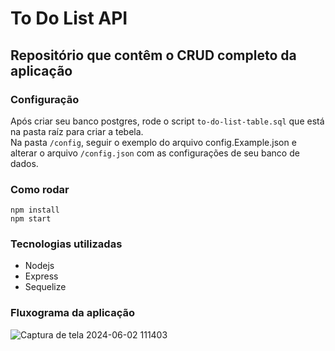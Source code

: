 # To Do List API
## Repositório que contêm o CRUD completo da aplicação

### Configuração
Após criar seu banco postgres, rode o script ``to-do-list-table.sql`` que está na pasta raíz para criar a tebela. <br/>
Na pasta ``/config``, seguir o exemplo do arquivo config.Example.json e alterar o arquivo ``/config.json`` com as configurações de seu banco de dados.
### Como rodar
```
npm install
npm start
```

### Tecnologias utilizadas
- Nodejs
- Express
- Sequelize

  
### Fluxograma da aplicação
![Captura de tela 2024-06-02 111403](https://github.com/PedroAugustoACT/to-do-list-api/assets/58444890/0108c0b4-0dd0-4673-a2b7-c3389b62e4ad)




